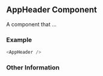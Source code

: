 ## AppHeader Component
A component that ...

### Example

```js
<AppHeader />
```


### Other Information
